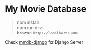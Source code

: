 My Movie Database
===

> npm install  
> npm run dev  
> browse `http://localhost:8080`  

Check [mmdb-django](https://github.com/the-robot/mmdb-django) for Django Server
